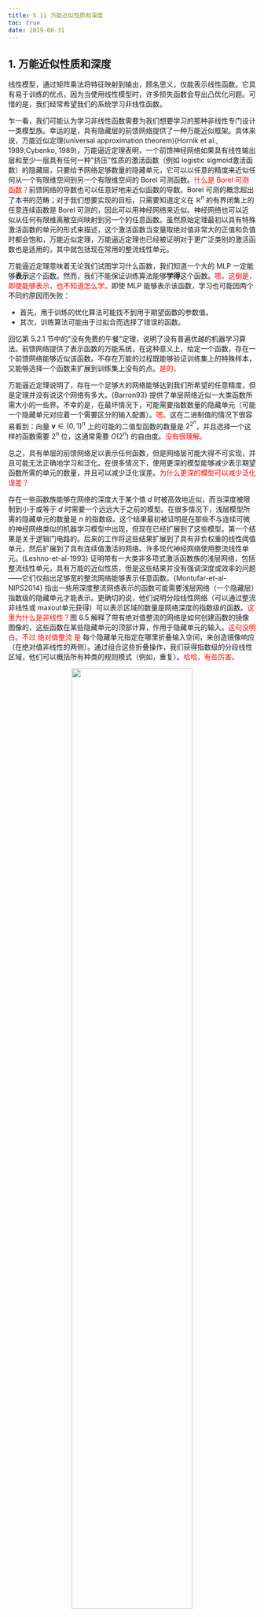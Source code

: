 ```yaml
---
title: 5.11 万能近似性质和深度
toc: true
date: 2019-08-31
---
```


## 1. 万能近似性质和深度


线性模型，通过矩阵乘法将特征映射到输出，顾名思义，仅能表示线性函数。它具有易于训练的优点，因为当使用线性模型时，许多损失函数会导出凸优化问题。可惜的是，我们经常希望我们的系统学习非线性函数。

乍一看，我们可能认为学习非线性函数需要为我们想要学习的那种非线性专门设计一类模型族。幸运的是，具有隐藏层的前馈网络提供了一种万能近似框架。具体来说，万能近似定理(universal approximation theorem)(Hornik et al., 1989;Cybenko, 1989)，万能逼近定理表明，一个前馈神经网络如果具有线性输出层和至少一层具有任何一种"挤压"性质的激活函数（例如 logistic sigmoid激活函数）的隐藏层，只要给予网络足够数量的隐藏单元，它可以以任意的精度来近似任何从一个有限维空间到另一个有限维空间的 Borel 可测函数。<span style="color:red;">什么是 Borel 可测函数？</span>前馈网络的导数也可以任意好地来近似函数的导数。Borel 可测的概念超出了本书的范畴；对于我们想要实现的目标，只需要知道定义在 $\mathbb R^n$ 的有界闭集上的任意连续函数是 Borel 可测的，因此可以用神经网络来近似。神经网络也可以近似从任何有限维离散空间映射到另一个的任意函数。虽然原始定理最初以具有特殊激活函数的单元的形式来描述，这个激活函数当变量取绝对值非常大的正值和负值时都会饱和，万能近似定理，万能逼近定理也已经被证明对于更广泛类别的激活函数也是适用的，其中就包括现在常用的整流线性单元。


万能逼近定理意味着无论我们试图学习什么函数，我们知道一个大的 MLP 一定能够**表示**这个函数。然而，我们不能保证训练算法能够**学得**这个函数。<span style="color:red;">嗯，这倒是，即使能够表示，也不知道怎么学。</span>即使 MLP 能够表示该函数，学习也可能因两个不同的原因而失败：

- 首先，用于训练的优化算法可能找不到用于期望函数的参数值。
- 其次，训练算法可能由于过拟合而选择了错误的函数。

回忆第 5.2.1 节中的"没有免费的午餐"定理，说明了没有普遍优越的机器学习算法。前馈网络提供了表示函数的万能系统，在这种意义上，给定一个函数，存在一个前馈网络能够近似该函数。不存在万能的过程既能够验证训练集上的特殊样本，又能够选择一个函数来扩展到训练集上没有的点。<span style="color:red;">是的。</span>

万能逼近定理说明了，存在一个足够大的网络能够达到我们所希望的任意精度，但是定理并没有说这个网络有多大。{Barron93} 提供了单层网络近似一大类函数所需大小的一些界。不幸的是，在最坏情况下，可能需要指数数量的隐藏单元（可能一个隐藏单元对应着一个需要区分的输入配置）。<span style="color:red;">嗯。</span>这在二进制值的情况下很容易看到：向量 $\boldsymbol v \in \{0,1\}^n$ 上的可能的二值型函数的数量是 $2^{2^n}$，并且选择一个这样的函数需要 $2^n$ 位，这通常需要 $O(2^n)$ 的自由度。<span style="color:red;">没有很理解。</span>

总之，具有单层的前馈网络足以表示任何函数，但是网络层可能大得不可实现，并且可能无法正确地学习和泛化。在很多情况下，使用更深的模型能够减少表示期望函数所需的单元的数量，并且可以减少泛化误差。<span style="color:red;">为什么更深的模型可以减少泛化误差？</span>

存在一些函数族能够在网络的深度大于某个值 $d$ 时被高效地近似，而当深度被限制到小于或等于 $d$ 时需要一个远远大于之前的模型。在很多情况下，浅层模型所需的隐藏单元的数量是 $n$ 的指数级。这个结果最初被证明是在那些不与连续可微的神经网络类似的机器学习模型中出现，但现在已经扩展到了这些模型。第一个结果是关于逻辑门电路的。后来的工作将这些结果扩展到了具有非负权重的线性阈值单元，然后扩展到了具有连续值激活的网络。许多现代神经网络使用整流线性单元。{Leshno-et-al-1993} 证明带有一大类非多项式激活函数族的浅层网络，包括整流线性单元，具有万能的近似性质，但是这些结果并没有强调深度或效率的问题——它们仅指出足够宽的整流网络能够表示任意函数。{Montufar-et-al-NIPS2014} 指出一些用深度整流网络表示的函数可能需要浅层网络（一个隐藏层）指数级的隐藏单元才能表示。更确切的说，他们说明分段线性网络（可以通过整流非线性或 maxout单元获得）可以表示区域的数量是网络深度的指数级的函数。<span style="color:red;">这里为什么是非线性？</span>图 6.5 解释了带有绝对值整流的网络是如何创建函数的镜像图像的，这些函数在某些隐藏单元的顶部计算，作用于隐藏单元的输入。<span style="color:red;">这句没明白。不过 绝对值整流 是 </span>每个隐藏单元指定在哪里折叠输入空间，来创造镜像响应（在绝对值非线性的两侧）。通过组合这些折叠操作，我们获得指数级的分段线性区域，他们可以概括所有种类的规则模式（例如，重复）。<span style="color:red;">哈哈，有些厉害。</span>

<p align="center">
    <img width="70%" height="70%" src="http://images.iterate.site/blog/image/20190712/VtPcch6VpP0D.png?imageslim">
</p>

> 关于更深的整流网络具有指数优势的一个直观的几何解释，来自 {Montufar-et-al-NIPS2014}。
>
> - (左) 绝对值整流单元对其输入中的每对镜像点有相同的输出。镜像的对称轴由单元的权重和偏置定义的超平面给出。 在该单元顶部计算的函数（绿色决策面）将是横跨该对称轴的更简单模式的一个镜像。
> - (中) 该函数可以通过折叠对称轴周围的空间来得到。
> - (右) 另一个重复模式可以在第一个的顶部折叠（由另一个下游单元）以获得另外的对称性（现在重复四次，使用了两个隐藏层）。

<span style="color:red;">太酷炫了，有点没有很深理解。</span>


{Montufar-et-al-NIPS2014} 的主要定理指出，具有 $d$ 个输入、深度为 $l$、每个隐藏层具有 $n$ 个单元的深度整流网络可以描述的线性区域的数量是

$$
O \left ( {n \choose d}^{d(l-1)} n^d \right ),
$$

<span style="color:red;">没懂</span>

意味着，这是深度 $l$ 的指数级。

在每个单元具有 $k$ 个过滤器的 maxout 网络中，线性区域的数量是

$$
O \left ( k^{(l-1)+d} \right ).
$$

<span style="color:red;">没懂。</span>

当然，我们不能保证在机器学习（特别是 AI）的应用中我们想要学得的函数类型享有这样的属性。

我们还可能出于统计原因来选择深度模型。任何时候，当我们选择一个特定的机器学习算法时，我们隐含地陈述了一些先验，这些先验是关于算法应该学得什么样的函数的。选择深度模型默许了一个非常普遍的信念，那就是我们想要学得的函数应该涉及几个更加简单的函数的组合。<span style="color:red;">嗯。</span>这可以从表示学习的观点来解释， 我们相信学习的问题包含发现一组潜在的变差因素，<span style="color:red;">什么是变差因素？</span>它们可以根据其他更简单的潜在的变差因素来描述。或者，我们可以将深度结构的使用解释为另一种信念，那就是我们想要学得的函数是包含多个步骤的计算机程序，其中每个步骤使用前一步骤的输出。这些中间输出不一定是变差因素，而是可以类似于网络用来组织其内部处理的计数器或指针。<span style="color:red;">什么意思？</span>根据经验，更深的模型似乎确实在广泛的任务中泛化得更好。图 6.6 和图 6.7展示了一些实验结果的例子。这表明使用深层架构确实在模型学习的函数空间上表示了一个有用的先验。<span style="color:red;">更深的模型似乎确实在广泛的任务中泛化得更好 为什么？深度架构到底表征了一个什么先验？</span>


<p align="center">
    <img width="70%" height="70%" src="http://images.iterate.site/blog/image/20190712/oAUPHUJLthnx.png?imageslim">
</p>

> 图 6.6 深度的影响。实验结果表明，当从地址照片转录多位数字时，更深层的网络能够更好地泛化。数据来自 {Goodfellow+et+al-ICLR2014a}。测试集上的准确率随着深度的增加而不断增加。图 6.7 给出了一个对照实验，它说明了对模型尺寸其他方面的增加并不能产生相同的效果。


<p align="center">
    <img width="70%" height="70%" src="http://images.iterate.site/blog/image/20190712/txhRBcxMtp8G.png?imageslim">
</p>

> 图 6.7 参数数量的影响。更深的模型往往表现更好。这不仅仅是因为模型更大。{Goodfellow+et+al-ICLR2014a} 的这项实验表明，增加卷积网络层中参数的数量，但是不增加它们的深度，在提升测试集性能方面几乎没有效果，如此图所示。图例标明了用于画出每条曲线的网络深度，以及曲线表示的是卷积层还是全连接层的大小变化。我们可以观察到，在这种情况下，浅层模型在参数数量达到 2000 万时就过拟合，而深层模型在参数数量超过 6000 万时仍然表现良好。这表明，使用深层模型表达出了对模型可以学习的函数空间的有用偏好。具体来说，它表达了一种信念，即该函数应该由许多更简单的函数复合在一起而得到。这可能导致学习由更简单的表示所组成的表示（例如，由边所定义的角）或者学习具有顺序依赖步骤的程序（例如，首先定位一组对象，然后分割它们，之后识别它们）。<span style="color:red;">嗯嗯，厉害，感觉这个揭示了很多东西，也就是说深度本身暗合了一些道理，嗯，也就是说，自然界的数据集是存在一些道理的，浅层的网络揭示不出这些道理，深层的网络暗合了这些道理。嗯，感觉有很多可以理解的。 </span>







# 相关

- 《深度学习》花书
